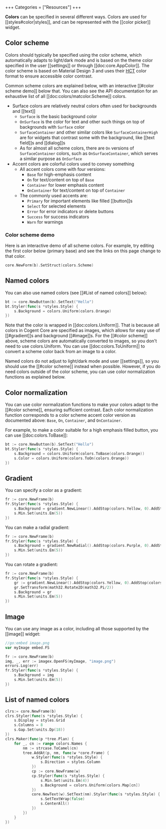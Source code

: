 +++
Categories = ["Resources"]
+++

**Colors** can be specified in several different ways. Colors are used for [[styles#color|styles]], and can be represented with the [[color picker]] widget.

## Color scheme

Colors should typically be specified using the color scheme, which automatically adapts to light/dark mode and is based on the theme color specified in the user [[settings]] or through [[doc:core.AppColor]]. The color scheme is based on Material Design 3 and uses their [HCT](https://material.io/blog/science-of-color-design) color format to ensure accessible color contrast.

Common scheme colors are explained below, with an interactive [[#color scheme demo]] below that. You can also see the API documentation for an exhaustive list of all [[doc:colors/matcolor.Scheme]] colors.

* Surface colors are relatively neutral colors often used for backgrounds and [[text]]
    * `Surface` is the basic background color
    * `OnSurface` is the color for text and other such things on top of backgrounds with `Surface` color
    * `SurfaceContainer` and other similar colors like `SurfaceContainerHigh` are for widgets that contrast some with the background, like [[text field]]s and [[dialog]]s
    * As for almost all scheme colors, there are `On` versions of `SurfaceContainer` colors, such as `OnSurfaceContainer`, which serves a similar purpose as `OnSurface`
* Accent colors are colorful colors used to convey something
    * All accent colors come with four versions:
        * `Base` for high-emphasis content
        * `On` for text/content on top of `Base`
        * `Container` for lower emphasis content
        * `OnContainer` for text/content on top of `Container`
    * The commonly used accents are:
        * `Primary` for important elements like filled [[button]]s
        * `Select` for selected elements
        * `Error` for error indicators or delete buttons
        * `Success` for success indicators
        * `Warn` for warnings

### Color scheme demo

Here is an interactive demo of all scheme colors. For example, try editing the first color below (primary base) and see the links on this page change to that color.

```Go
core.NewForm(b).SetStruct(colors.Scheme)
```

## Named colors

You can also use named colors (see [[#List of named colors]] below):

```Go
bt := core.NewButton(b).SetText("Hello")
bt.Styler(func(s *styles.Style) {
    s.Background = colors.Uniform(colors.Orange)
})
```

Note that the color is wrapped in [[doc:colors.Uniform]]. That is because all colors in Cogent Core are specified as images, which allows for easy use of [[#gradient]]s and background [[#image]]s. For the [[#color scheme]] above, scheme colors are automatically converted to images, so you don't need to use colors.Uniform. You can use [[doc:colors.ToUniform]] to convert a scheme color back from an image to a color.

Named colors do not adjust to light/dark mode and user [[settings]], so you should use the [[#color scheme]] instead when possible. However, if you do need colors outside of the color scheme, you can use color normalization functions as explained below.

## Color normalization

You can use color normalization functions to make your colors adapt to the [[#color scheme]], ensuring sufficient contrast. Each color normalization function corresponds to a color scheme accent color version as documented above: `Base`, `On`, `Container`, and `OnContainer`.

For example, to make a color suitable for a high emphasis filled button, you can use [[doc:colors.ToBase]]:

```Go
bt := core.NewButton(b).SetText("Hello")
bt.Styler(func(s *styles.Style) {
    s.Background = colors.Uniform(colors.ToBase(colors.Orange))
    s.Color = colors.Uniform(colors.ToOn(colors.Orange))
})
```

## Gradient

You can specify a color as a gradient:

```Go
fr := core.NewFrame(b)
fr.Styler(func(s *styles.Style) {
    s.Background = gradient.NewLinear().AddStop(colors.Yellow, 0).AddStop(colors.Orange, 0.5).AddStop(colors.Red, 1)
    s.Min.Set(units.Em(5))
})
```

You can make a radial gradient:

```Go
fr := core.NewFrame(b)
fr.Styler(func(s *styles.Style) {
    s.Background = gradient.NewRadial().AddStop(colors.Purple, 0).AddStop(colors.Blue, 0.5).AddStop(colors.Skyblue, 1)
    s.Min.Set(units.Em(5))
})
```

You can rotate a gradient:

```Go
fr := core.NewFrame(b)
fr.Styler(func(s *styles.Style) {
    gr := gradient.NewLinear().AddStop(colors.Yellow, 0).AddStop(colors.Orange, 0.5).AddStop(colors.Red, 1)
    gr.SetTransform(math32.Rotate2D(math32.Pi/2))
    s.Background = gr
    s.Min.Set(units.Em(5))
})
```

## Image

You can use any image as a color, including all those supported by the [[image]] widget:

```go
//go:embed image.png
var myImage embed.FS
```

```Go
fr := core.NewFrame(b)
img, _, err := imagex.OpenFS(myImage, "image.png")
errors.Log(err)
fr.Styler(func(s *styles.Style) {
    s.Background = img
    s.Min.Set(units.Em(5))
})
```

## List of named colors

```Go
clrs:= core.NewFrame(b)
clrs.Styler(func(s *styles.Style) {
    s.Display = styles.Grid
    s.Columns = 8
	s.Gap.Set(units.Dp(18))
})
clrs.Maker(func(p *tree.Plan) {
	for _, cn := range colors.Names {
		nm := strcase.ToCamel(cn)
		tree.AddAt(p, nm, func(w *core.Frame) {
            w.Styler(func(s *styles.Style) {
                s.Direction = styles.Column
            })
			cp := core.NewFrame(w)
			cp.Styler(func(s *styles.Style) {
				s.Min.Set(units.Em(4))
				s.Background = colors.Uniform(colors.Map[cn])
			})
            core.NewText(w).SetText(nm).Styler(func(s *styles.Style) {
                s.SetTextWrap(false)
				s.CenterAll()
			})
		})
	}
})
```

